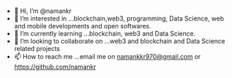 - 👋 Hi, I’m @namankr
- 👀 I’m interested in ...blockchain,web3, programming, Data Science, web and mobile developments and open softwares.
- 🌱 I’m currently learning ...blockchain, web3 and Data Science.
- 💞️ I’m looking to collaborate on ...web3 and blockchain and Data Science related projects
- 📫 How to reach me ...email me on namankkr970@gmail.com or https://github.com/namankr

<!---
namankr/namankr is a ✨ special ✨ repository because its `README.md` (this file) appears on your GitHub profile.
You can click the Preview link to take a look at your changes.
--->

